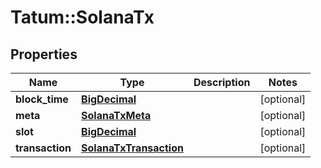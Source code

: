 # Tatum::SolanaTx

## Properties
Name | Type | Description | Notes
------------ | ------------- | ------------- | -------------
**block_time** | [**BigDecimal**](BigDecimal.md) |  | [optional] 
**meta** | [**SolanaTxMeta**](SolanaTxMeta.md) |  | [optional] 
**slot** | [**BigDecimal**](BigDecimal.md) |  | [optional] 
**transaction** | [**SolanaTxTransaction**](SolanaTxTransaction.md) |  | [optional] 

